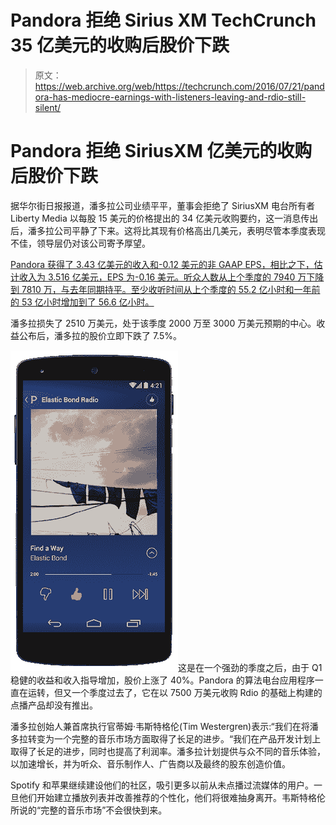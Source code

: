 # Pandora 拒绝 Sirius XM TechCrunch 35 亿美元的收购后股价下跌

> 原文：<https://web.archive.org/web/https://techcrunch.com/2016/07/21/pandora-has-mediocre-earnings-with-listeners-leaving-and-rdio-still-silent/>

# Pandora 拒绝 SiriusXM 亿美元的收购后股价下跌

据华尔街日报报道，潘多拉公司业绩平平，董事会拒绝了 SiriusXM 电台所有者 Liberty Media 以每股 15 美元的价格提出的 34 亿美元收购要约，这一消息传出后，潘多拉公司平静了下来。这将比其现有价格高出几美元，表明尽管本季度表现不佳，领导层仍对该公司寄予厚望。

[Pandora 获得了 3.43 亿美元的收入和-0.12 美元的非 GAAP EPS，相比之下，估计收入为 3.516 亿美元，EPS 为-0.16 美元。听众人数从上个季度的 7940 万下降到 7810 万，与去年同期持平。至少收听时间从上个季度的 55.2 亿小时和一年前的 53 亿小时增加到了 56.6 亿小时。](/web/20221204234431/https://techcrunch.com/Users/JoshBookRetina/Downloads/Pandora%20Q2%20Financial%20Results%20Press%20Release.pdf)

潘多拉损失了 2510 万美元，处于该季度 2000 万至 3000 万美元预期的中心。收益公布后，潘多拉的股价立即下跌了 7.5%。

![Android - Now Playing](img/a8021224fe9db71e41f47f9fe6f81a00.png)这是在一个强劲的季度之后，由于 Q1 稳健的收益和收入指导增加，股价上涨了 40%。Pandora 的算法电台应用程序一直在运转，但又一个季度过去了，它在以 7500 万美元收购 Rdio 的基础上构建的点播产品却没有推出。

潘多拉创始人兼首席执行官蒂姆·韦斯特格伦(Tim Westergren)表示:“我们在将潘多拉转变为一个完整的音乐市场方面取得了长足的进步。“我们在产品开发计划上取得了长足的进步，同时也提高了利润率。潘多拉计划提供与众不同的音乐体验，以加速增长，并为听众、音乐制作人、广告商以及最终的股东创造价值。

Spotify 和苹果继续建设他们的社区，吸引更多以前从未点播过流媒体的用户。一旦他们开始建立播放列表并改善推荐的个性化，他们将很难抽身离开。韦斯特格伦所说的“完整的音乐市场”不会很快到来。